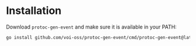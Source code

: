 # Installation

Download `protoc-gen-event` and make sure it is available in your PATH:

```sh
go install github.com/voi-oss/protoc-gen-event/cmd/protoc-gen-event@latest
```